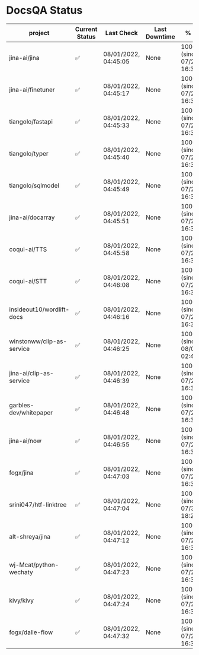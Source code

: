 # DocsQA Status

|         project         |Current Status|     Last Check     |Last Downtime|              % Uptime              |
|-------------------------|--------------|--------------------|-------------|------------------------------------|
|jina-ai/jina             |✅            |08/01/2022, 04:45:05|None         |100.000 (since 07/29/2022, 16:38:18)|
|jina-ai/finetuner        |✅            |08/01/2022, 04:45:17|None         |100.000 (since 07/29/2022, 16:38:18)|
|tiangolo/fastapi         |✅            |08/01/2022, 04:45:33|None         |100.000 (since 07/29/2022, 16:38:18)|
|tiangolo/typer           |✅            |08/01/2022, 04:45:40|None         |100.000 (since 07/29/2022, 16:38:18)|
|tiangolo/sqlmodel        |✅            |08/01/2022, 04:45:49|None         |100.000 (since 07/29/2022, 16:38:18)|
|jina-ai/docarray         |✅            |08/01/2022, 04:45:51|None         |100.000 (since 07/29/2022, 16:38:18)|
|coqui-ai/TTS             |✅            |08/01/2022, 04:45:58|None         |100.000 (since 07/29/2022, 16:38:18)|
|coqui-ai/STT             |✅            |08/01/2022, 04:46:08|None         |100.000 (since 07/29/2022, 16:38:18)|
|insideout10/wordlift-docs|✅            |08/01/2022, 04:46:16|None         |100.000 (since 07/29/2022, 16:38:18)|
|winstonww/clip-as-service|✅            |08/01/2022, 04:46:25|None         |100.000 (since 08/01/2022, 02:40:51)|
|jina-ai/clip-as-service  |✅            |08/01/2022, 04:46:39|None         |100.000 (since 07/29/2022, 16:38:18)|
|garbles-dev/whitepaper   |✅            |08/01/2022, 04:46:48|None         |100.000 (since 07/29/2022, 16:38:18)|
|jina-ai/now              |✅            |08/01/2022, 04:46:55|None         |100.000 (since 07/29/2022, 16:38:18)|
|fogx/jina                |✅            |08/01/2022, 04:47:03|None         |100.000 (since 07/29/2022, 16:38:18)|
|srini047/htf-linktree    |✅            |08/01/2022, 04:47:04|None         |100.000 (since 07/31/2022, 18:29:28)|
|alt-shreya/jina          |✅            |08/01/2022, 04:47:12|None         |100.000 (since 07/29/2022, 16:38:18)|
|wj-Mcat/python-wechaty   |✅            |08/01/2022, 04:47:23|None         |100.000 (since 07/29/2022, 16:38:18)|
|kivy/kivy                |✅            |08/01/2022, 04:47:24|None         |100.000 (since 07/29/2022, 16:38:18)|
|fogx/dalle-flow          |✅            |08/01/2022, 04:47:32|None         |100.000 (since 07/29/2022, 16:38:18)|
